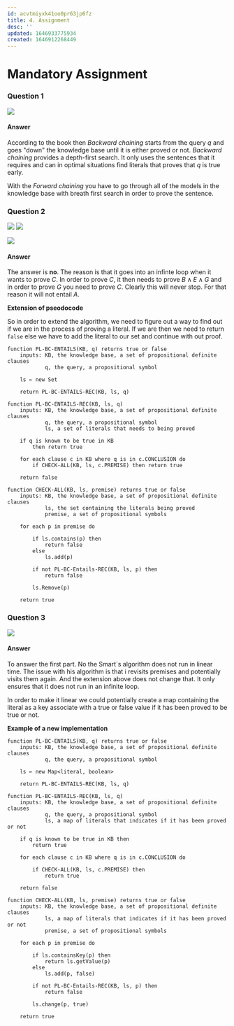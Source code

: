 ```yaml
---
id: acvtmiyxk41oo0pr63jp6fz
title: 4. Assignment
desc: ''
updated: 1646933775934
created: 1646912268449
---
```

# Mandatory Assignment

### Question 1
![](/assets/images/2022-03-10-12-39-02.png)

#### Answer
According to the book then *Backward chaining* starts from the query $q$ and goes "down" the knowledge base until it is either proved or not. *Backward chaining* provides a depth-first search. It only uses the sentences that it requires and can in optimal situations find literals that proves that $q$ is true early.

With the *Forward chaining* you have to go through all of the models in the knowledge base with breath first search in order to prove the sentence.

### Question 2
![](/assets/images/2022-03-10-13-36-42.png)
![](/assets/images/2022-03-10-13-36-58.png)

![](/assets/images/2022-03-10-13-41-35.png)

#### Answer
The answer is **no**. The reason is that it goes into an infinte loop when it wants to prove $C$. In order to prove $C$, it then needs to prove $B \land E \land G$ and in order to prove $G$ you need to prove $C$. Clearly this will never stop. 
For that reason it will not entail $A$.

**Extension of pseodocode**

So in order to extend the algorithm, we need to figure out a way to find out if we are in the process of proving a literal. If we are then we need to return `false` else we have to add the literal to our set and continue with out proof. 

```
function PL-BC-ENTAILS(KB, q) returns true or false
    inputs: KB, the knowledge base, a set of propositional definite clauses
            q, the query, a propositional symbol
        
    ls ← new Set

    return PL-BC-ENTAILS-REC(KB, ls, q)
```
```
function PL-BC-ENTAILS-REC(KB, ls, q)
    inputs: KB, the knowledge base, a set of propositional definite clauses
            q, the query, a propositional symbol
            ls, a set of literals that needs to being proved
        
    if q is known to be true in KB 
        then return true
        
    for each clause c in KB where q is in c.CONCLUSION do
        if CHECK-ALL(KB, ls, c.PREMISE) then return true
        
    return false
```
```
function CHECK-ALL(KB, ls, premise) returns true or false
    inputs: KB, the knowledge base, a set of propositional definite clauses
            ls, the set containing the literals being proved
            premise, a set of propositional symbols

    for each p in premise do
    
        if ls.contains(p) then
            return false
        else 
            ls.add(p)
            
        if not PL-BC-Entails-REC(KB, ls, p) then 
            return false
    
        ls.Remove(p)    
    
    return true
```

### Question 3
![](/assets/images/2022-03-10-18-16-59.png)

#### Answer
To answer the first part. No the Smart´s algorithm does not run in linear time. The issue with his algorithm is that i revisits premises and potentially visits them again.
And the extension above does not change that. It only ensures that it does not run in an infinite loop. 

In order to make it linear we could potentially create a map containing the literal as a key associate with a true or false value if it has been proved to be true or not. 

**Example of a new implementation**
```
function PL-BC-ENTAILS(KB, q) returns true or false
    inputs: KB, the knowledge base, a set of propositional definite clauses
            q, the query, a propositional symbol
        
    ls ← new Map<literal, boolean>

    return PL-BC-ENTAILS-REC(KB, ls, q)
```
```
function PL-BC-ENTAILS-REC(KB, ls, q)
    inputs: KB, the knowledge base, a set of propositional definite clauses
            q, the query, a propositional symbol
            ls, a map of literals that indicates if it has been proved or not
        
    if q is known to be true in KB then 
        return true
        
    for each clause c in KB where q is in c.CONCLUSION do
    
        if CHECK-ALL(KB, ls, c.PREMISE) then 
            return true
        
    return false
```
```
function CHECK-ALL(KB, ls, premise) returns true or false
    inputs: KB, the knowledge base, a set of propositional definite clauses
            ls, a map of literals that indicates if it has been proved or not
            premise, a set of propositional symbols
            
    for each p in premise do
    
        if ls.containsKey(p) then
            return ls.getValue(p)
        else 
            ls.add(p, false)
        
        if not PL-BC-Entails-REC(KB, ls, p) then 
            return false
    
        ls.change(p, true)    
    
    return true
```